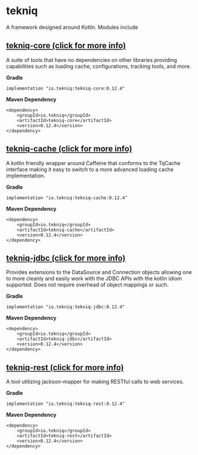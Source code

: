 # tekniq

A framework designed around Kotlin. Modules include

## [tekniq-core (click for more info)](https://github.com/sepatel/tekniq/tree/master/tekniq-core)

A suite of tools that have no dependencies on other libraries providing capabilities such as loading cache,
configurations, tracking tools, and more.

**Gradle**

```
implementation "io.tekniq:tekniq-core:0.12.4"
```

**Maven Dependency**

```
<dependency>
    <groupId>io.tekniq</groupId>
    <artifactId>tekniq-core</artifactId>
    <version>0.12.4</version>
</dependency>
```

## [tekniq-cache (click for more info)](https://github.com/sepatel/tekniq/tree/master/tekniq-cache)

A kotlin friendly wrapper around Caffeine that conforms to the TqCache interface making it easy to switch to a more
advanced loading cache implementation.

**Gradle**

```
implementation "io.tekniq:tekniq-cache:0.12.4"
```

**Maven Dependency**

```
<dependency>
    <groupId>io.tekniq</groupId>
    <artifactId>tekniq-cache</artifactId>
    <version>0.12.4</version>
</dependency>
```

## [tekniq-jdbc (click for more info)](https://github.com/sepatel/tekniq/tree/master/tekniq-jdbc)

Provides extensions to the DataSource and Connection objects allowing one to more cleanly and easily work with the JDBC
APIs with the kotlin idiom supported. Does not require overhead of object mappings or such.

**Gradle**

```
implementation "io.tekniq:tekniq-jdbc:0.12.4"
```

**Maven Dependency**

```
<dependency>
    <groupId>io.tekniq</groupId>
    <artifactId>tekniq-jdbc</artifactId>
    <version>0.12.4</version>
</dependency>
```

## [tekniq-rest (click for more info)](https://github.com/sepatel/tekniq/tree/master/tekniq-rest)

A tool utilizing jackson-mapper for making RESTful calls to web services.

**Gradle**

```
implementation "io.tekniq:tekniq-rest:0.12.4"
```

**Maven Dependency**

```
<dependency>
    <groupId>io.tekniq</groupId>
    <artifactId>tekniq-rest</artifactId>
    <version>0.12.4</version>
</dependency>
```
